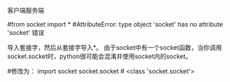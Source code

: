 客户端服务端

#from socket import *
#AttributeError: type object 'socket' has no attribute 'socket' 错误

导入套接字，然后从套接字导入*。
由于socket中有一个socket函数，当你调用socket.socket时，python很可能会混淆并使用socket内的socket。

#修改为：
import socket
socket.socket # <class 'socket.socket'>
